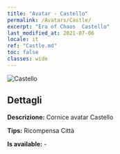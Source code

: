 ```yaml
---
title: "Avatar - Castello"
permalink: /Avatars/Castle/
excerpt: "Era of Chaos  Castello"
last_modified_at: 2021-07-06
locale: it
ref: "Castle.md"
toc: false
classes: wide
---
```

 ![Castello](/images/a/avatarFrame_11.png)

## Dettagli

 **Descrizione:** Cornice avatar Castello 

 **Tips:** Ricompensa Città 

 **Is available:**  - 

